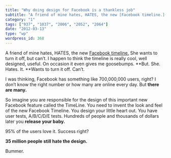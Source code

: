 ```yaml
---
title: "Why doing design for Facebook is a thankless job"
subtitle: "A friend of mine hates, HATES, the new [Facebook timeline.](https://www.facebook.com/pitosalas) She ..."
category: "1"
tags: ["937", "1037", "2006", "2052", "2064"]
date: "2012-03-13"
type: "wp"
wordpress_id: 368
---
```

A friend of mine hates, HATES, the new [Facebook timeline.](https://www.facebook.com/pitosalas) She wants to turn it off, but can’t. I happen to think the timeline is really cool, well designed, useful. On occasion it even gives me goosebumps. **But. She. Hates. It. **Wants to turn it off. Can’t.

I was thinking, Facebook has something like 700,000,000 users, right? I don’t know the right number or how many are online every day. But **there are many.**

So imagine you are responsible for the design of this important new Facebook feature called the TimeLine. You need to invent the look and feel of the new Facebook Timeline. You design your little heart out. You have user tests, A/B/C/D/E tests. Hundreds of people and thousands of dollars later you **release your baby.**

95% of the users love it. Success right?

**35 million people still hate the design.**

Bummer.